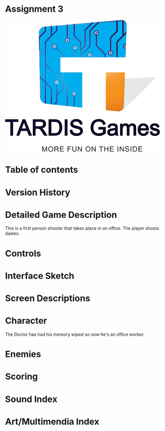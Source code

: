 # Assignment 3 

![Company Logo](img/logo.png "Logo Title Text 1")


# Table of contents

# Version History

# Detailed Game Description
This is a first person shooter that takes place in on office. The player shoots daleks. 

# Controls

# Interface Sketch

# Screen Descriptions

# Character
The Doctor has had his memory wiped so now he's an office worker.  
 
# Enemies

# Scoring

# Sound Index

# Art/Multimendia Index


